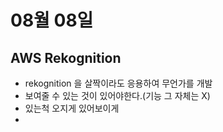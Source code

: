 
# 08월 08일

## AWS Rekognition
- rekognition 을 살짝이라도 응용하여 무언가를 개발
- 보여줄 수 있는 것이 있어야한다.(기능 그 자체는 X)
- 있는척 오지게 있어보이게
- 
